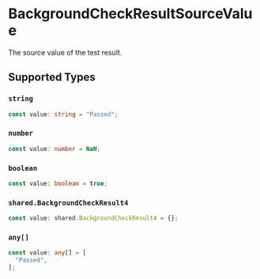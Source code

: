 # BackgroundCheckResultSourceValue

The source value of the test result.


## Supported Types

### `string`

```typescript
const value: string = "Passed";
```

### `number`

```typescript
const value: number = NaN;
```

### `boolean`

```typescript
const value: boolean = true;
```

### `shared.BackgroundCheckResult4`

```typescript
const value: shared.BackgroundCheckResult4 = {};
```

### `any[]`

```typescript
const value: any[] = [
  "Passed",
];
```

